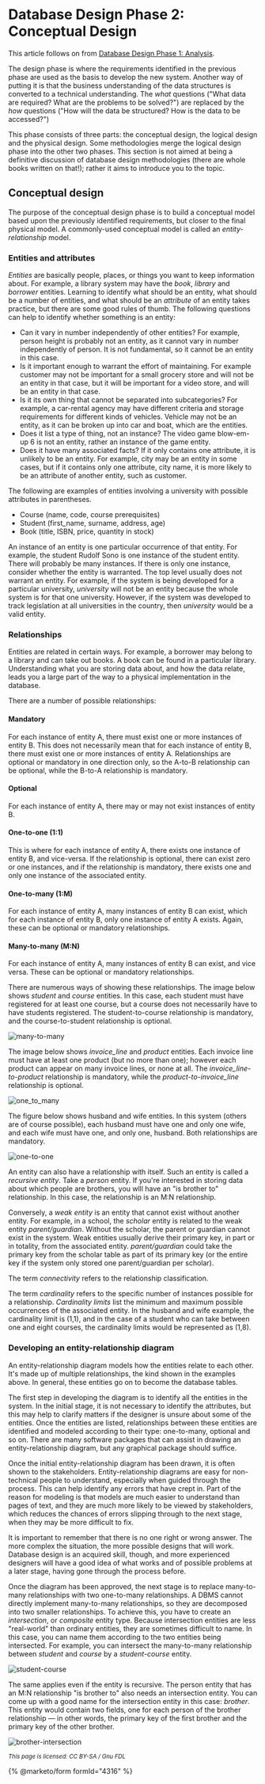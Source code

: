 # Database Design Phase 2: Conceptual Design

This article follows on from [Database Design Phase 1: Analysis](database-design-phase-1-analysis.md).

The design phase is where the requirements identified in the previous phase are used as the basis to develop the new system. Another way of putting it is that the business understanding of the data structures is converted to a technical understanding. The _what_ questions ("What data are required? What are the problems to be solved?") are replaced by the _how_ questions ("How will the data be structured? How is the data to be accessed?")

This phase consists of three parts: the conceptual design, the logical design and the physical design. Some methodologies merge the logical design phase into the other two phases. This section is not aimed at being a definitive discussion of database design methodologies (there are whole books written on that!); rather it aims to introduce you to the topic.

## Conceptual design

The purpose of the conceptual design phase is to build a conceptual model based upon the previously identified requirements, but closer to the final physical model. A commonly-used conceptual model is called an _entity-relationship_ model.

### Entities and attributes

_Entities_ are basically people, places, or things you want to keep information about. For example, a library system may have the _book_, _library_ and _borrower_ entities. Learning to identify what should be an entity, what should be a number of entities, and what should be an _attribute_ of an entity takes practice, but there are some good rules of thumb. The following questions can help to identify whether something is an entity:

* Can it vary in number independently of other entities? For example, person height is probably not an entity, as it cannot vary in number independently of person. It is not fundamental, so it cannot be an entity in this case.
* Is it important enough to warrant the effort of maintaining. For example customer may not be important for a small grocery store and will not be an entity in that case, but it will be important for a video store, and will be an entity in that case.
* Is it its own thing that cannot be separated into subcategories? For example, a car-rental agency may have different criteria and storage requirements for different kinds of vehicles. Vehicle may not be an entity, as it can be broken up into car and boat, which are the entities.
* Does it list a type of thing, not an instance? The video game blow-em-up 6 is not an entity, rather an instance of the game entity.
* Does it have many associated facts? If it only contains one attribute, it is unlikely to be an entity. For example, city may be an entity in some cases, but if it contains only one attribute, city name, it is more likely to be an attribute of another entity, such as customer.

The following are examples of entities involving a university with possible attributes in parentheses.

* Course (name, code, course prerequisites)
* Student (first\_name, surname, address, age)
* Book (title, ISBN, price, quantity in stock)

An instance of an entity is one particular occurrence of that entity. For example, the student Rudolf Sono is one instance of the student entity. There will probably be many instances. If there is only one instance, consider whether the entity is warranted. The top level usually does not warrant an entity. For example, if the system is being developed for a particular university, _university_ will not be an entity because the whole system is for that one university. However, if the system was developed to track legislation at all universities in the country, then _university_ would be a valid entity.

### Relationships

Entities are related in certain ways. For example, a borrower may belong to a library and can take out books. A book can be found in a particular library. Understanding what you are storing data about, and how the data relate, leads you a large part of the way to a physical implementation in the database.

There are a number of possible relationships:

#### Mandatory

For each instance of entity A, there must exist one or more instances of entity B. This does not necessarily mean that for each instance of entity B, there must exist one or more instances of entity A. Relationships are optional or mandatory in one direction only, so the A-to-B relationship can be optional, while the B-to-A relationship is mandatory.

#### Optional

For each instance of entity A, there may or may not exist instances of entity B.

#### One-to-one (1:1)

This is where for each instance of entity A, there exists one instance of entity B, and vice-versa. If the relationship is optional, there can exist zero or one instances, and if the relationship is mandatory, there exists one and only one instance of the associated entity.

#### One-to-many (1:M)

For each instance of entity A, many instances of entity B can exist, which for each instance of entity B, only one instance of entity A exists. Again, these can be optional or mandatory relationships.

#### Many-to-many (M:N)

For each instance of entity A, many instances of entity B can exist, and vice versa. These can be optional or mandatory relationships.

There are numerous ways of showing these relationships. The image below shows _student_ and _course_ entities. In this case, each student must have registered for at least one course, but a course does not necessarily have to have students registered. The student-to-course relationship is mandatory, and the course-to-student relationship is optional.

![many-to-many](../../.gitbook/assets/many-to-many.png)

The image below shows _invoice\_line_ and _product_ entities. Each invoice line must have at least one product (but no more than one); however each product can appear on many invoice lines, or none at all. The _invoice\_line-to-product_ relationship is mandatory, while the _product-to-invoice\_line_ relationship is optional.

![one\_to\_many](../../.gitbook/assets/one_to_many.png)

The figure below shows husband and wife entities. In this system (others are of course possible), each husband must have one and only one wife, and each wife must have one, and only one, husband. Both relationships are mandatory.

![one-to-one](../../.gitbook/assets/one-to-one.png)

An entity can also have a relationship with itself. Such an entity is called a _recursive entity_. Take a _person_ entity. If you're interested in storing data about which people are brothers, you wlll have an "is brother to" relationship. In this case, the relationship is an M:N relationship.

Conversely, a _weak entity_ is an entity that cannot exist without another entity. For example, in a school, the _scholar_ entity is related to the weak entity _parent/guardian_. Without the scholar, the parent or guardian cannot exist in the system. Weak entities usually derive their primary key, in part or in totality, from the associated entity. _parent/guardian_ could take the primary key from the scholar table as part of its primary key (or the entire key if the system only stored one parent/guardian per scholar).

The term _connectivity_ refers to the relationship classification.

The term _cardinality_ refers to the specific number of instances possible for a relationship. _Cardinality limits_ list the minimum and maximum possible occurrences of the associated entity. In the husband and wife example, the cardinality limit is (1,1), and in the case of a student who can take between one and eight courses, the cardinality limits would be represented as (1,8).

### Developing an entity-relationship diagram

An entity-relationship diagram models how the entities relate to each other. It's made up of multiple relationships, the kind shown in the examples above. In general, these entities go on to become the database tables.

The first step in developing the diagram is to identify all the entities in the system. In the initial stage, it is not necessary to identify the attributes, but this may help to clarify matters if the designer is unsure about some of the entities. Once the entities are listed, relationships between these entities are identified and modeled according to their type: one-to-many, optional and so on. There are many software packages that can assist in drawing an entity-relationship diagram, but any graphical package should suffice.

Once the initial entity-relationship diagram has been drawn, it is often shown to the stakeholders. Entity-relationship diagrams are easy for non-technical people to understand, especially when guided through the process. This can help identify any errors that have crept in. Part of the reason for modeling is that models are much easier to understand than pages of text, and they are much more likely to be viewed by stakeholders, which reduces the chances of errors slipping through to the next stage, when they may be more difficult to fix.

It is important to remember that there is no one right or wrong answer. The more complex the situation, the more possible designs that will work. Database design is an acquired skill, though, and more experienced designers will have a good idea of what works and of possible problems at a later stage, having gone through the process before.

Once the diagram has been approved, the next stage is to replace many-to-many relationships with two one-to-many relationships. A DBMS cannot directly implement many-to-many relationships, so they are decomposed into two smaller relationships. To achieve this, you have to create an _intersection_, or _composite_ entity type. Because intersection entities are less "real-world" than ordinary entities, they are sometimes difficult to name. In this case, you can name them according to the two entities being intersected. For example, you can intersect the many-to-many relationship between _student_ and _course_ by a _student-course_ entity.

![student-course](../../.gitbook/assets/student-course.png)

The same applies even if the entity is recursive. The person entity that has an M:N relationship "is brother to" also needs an intersection entity. You can come up with a good name for the intersection entity in this case: _brother_. This entity would contain two fields, one for each person of the brother relationship — in other words, the primary key of the first brother and the primary key of the other brother.

![brother-intersection](../../.gitbook/assets/brother-intersection.png)

<sub>_This page is licensed: CC BY-SA / Gnu FDL_</sub>

{% @marketo/form formId="4316" %}
